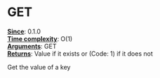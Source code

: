 # GET
<ins>**Since**</ins>: 0.1.0  
<ins>**Time complexity**</ins>: O(1)  
<ins>**Arguments**</ins>: GET <key>  
<ins>**Returns**</ins>: Value if it exists or (Code: 1) if it does not  

Get the value of a key
